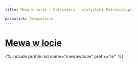 ```yaml
---
title: Mewa w locie | Patromierz - statystyki Patronite.pl

permalink: /mewawlocie
---
```


# [Mewa w locie](https://patronite.pl/mewawlocie)

{% include profile.md name="mewawlocie" prefix="m" %}
